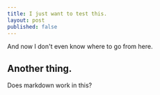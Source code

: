 ```yaml
---
title: I just want to test this.
layout: post
published: false
---
```

And now I don't even know where to go from here.

## Another thing.

Does markdown work in this?
